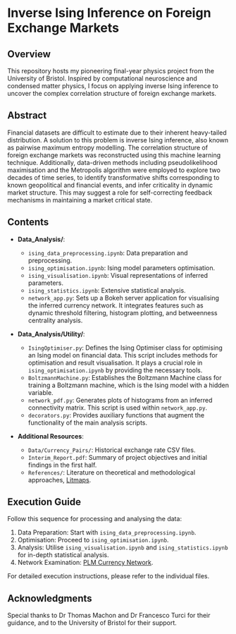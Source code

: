 # Inverse Ising Inference on Foreign Exchange Markets

## Overview
This repository hosts my pioneering final-year physics project from the University of Bristol. Inspired by computational neuroscience and condensed matter physics, I focus on applying inverse Ising inference to uncover the complex correlation structure of foreign exchange markets.

## Abstract
Financial datasets are difficult to estimate due to their inherent heavy-tailed distribution. A solution to this problem is inverse Ising inference, also known as pairwise maximum entropy modelling. The correlation structure of foreign exchange markets was reconstructed using this machine learning technique. Additionally, data-driven methods including pseudolikelihood maximisation and the Metropolis algorithm were employed to explore two decades of time series, to identify transformative shifts corresponding to known geopolitical and financial events, and infer criticality in dynamic market structure. This may suggest a role for self-correcting feedback mechanisms in maintaining a market critical state.

## Contents
- **Data_Analysis/**:
  - `ising_data_preprocessing.ipynb`: Data preparation and preprocessing.
  - `ising_optimisation.ipynb`: Ising model parameters optimisation.
  - `ising_visualisation.ipynb`: Visual representations of inferred parameters.
  - `ising_statistics.ipynb`: Extensive statistical analysis.
  - `network_app.py`: Sets up a Bokeh server application for visualising the inferred currency network. It integrates features such as dynamic threshold filtering, histogram plotting, and betweenness centrality analysis.

- **Data_Analysis/Utility/**:
  - `IsingOptimiser.py`: Defines the Ising Optimiser class for optimising an Ising model on financial data. This script includes methods for optimisation and result visualisation. It plays a crucial role in `ising_optimisation.ipynb` by providing the necessary tools.
  - `BoltzmannMachine.py`: Establishes the Boltzmann Machine class for training a Boltzmann machine, which is the Ising model with a hidden variable.
  - `network_pdf.py`: Generates plots of histograms from an inferred connectivity matrix. This script is used within `network_app.py`.
  - `decorators.py`: Provides auxiliary functions that augment the functionality of the main analysis scripts.

- **Additional Resources**:
  - `Data/Currency_Pairs/`: Historical exchange rate CSV files.
  - `Interim_Report.pdf`: Summary of project objectives and initial findings in the first half.
  - `References/`: Literature on theoretical and methodological approaches, [Litmaps](https://app.litmaps.com/shared/4ff00cbb-1c76-432a-af00-e0c6af755c6f).

## Execution Guide
Follow this sequence for processing and analysing the data:
1. Data Preparation: Start with `ising_data_preprocessing.ipynb`.
2. Optimisation: Proceed to `ising_optimisation.ipynb`.
3. Analysis: Utilise `ising_visualisation.ipynb` and `ising_statistics.ipynb` for in-depth statistical analysis.
4. Network Examination: [PLM Currency Network](https://currency-network-ffd38c966f8f.autoidleapp.com).

For detailed execution instructions, please refer to the individual files.

## Acknowledgments
Special thanks to Dr Thomas Machon and Dr Francesco Turci for their guidance, and to the University of Bristol for their support.
